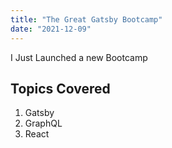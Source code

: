 ```yaml
---
title: "The Great Gatsby Bootcamp"
date: "2021-12-09"
---
```


I Just Launched a new Bootcamp

## Topics Covered

1. Gatsby
2. GraphQL
3. React
